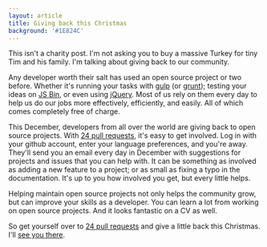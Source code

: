 ```yaml
---
layout: article
title: Giving back this Christmas
background: '#1E824C'
---
```

This isn't a charity post. I'm not asking you to buy a massive Turkey for tiny Tim and his family. I'm talking about giving back to our community.

Any developer worth their salt has used an open source project or two before. Whether it's running your tasks with [gulp](https://github.com/gulpjs/gulp) (or [grunt](https://github.com/gruntjs/grunt)); testing your ideas on [JS Bin](https://github.com/jsbin/jsbin), or even using [jQuery](https://github.com/jquery/jquery). Most of us rely on them every day to help us do our jobs more effectively, efficiently, and easily. All of which comes completely free of charge.

This December, developers from all over the world are giving back to open source projects. With [24 pull requests](http://24pullrequests.com), it's easy to get involved. Log in with your github account, enter your language preferences, and you're away. They'll send you an email every day in December with suggestions for projects and issues that you can help with. It can be something as involved as adding a new feature to a project; or as small as fixing a typo in the documentation. It's up to you how involved you get, but every little helps.

Helping maintain open source projects not only helps the community grow, but can improve your skills as a developer. You can learn a lot from working on open source projects. And it looks fantastic on a CV as well.

So get yourself over to [24 pull requests](http://24pullrequests.com) and give a little back this Christmas. I'll [see you there](http://24pullrequests.com/users/samdbeckham). 
